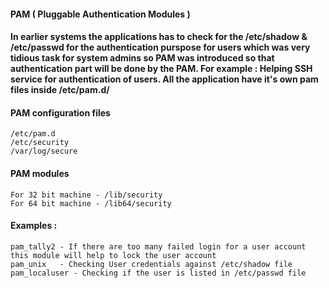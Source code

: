 #### PAM ( Pluggable Authentication Modules )

#### In earlier systems the applications has to check for the /etc/shadow & /etc/passwd for the authentication purspose for users which was very tidious task for system admins so PAM was introduced so that authentication part will be done by the PAM. For example : Helping SSH service for authentication of users. All the application have it's own pam files inside /etc/pam.d/


#### PAM configuration files

```
/etc/pam.d
/etc/security
/var/log/secure
```

#### PAM modules 

```
For 32 bit machine - /lib/security
For 64 bit machine - /lib64/security
```


#### Examples :

```
pam_tally2 - If there are too many failed login for a user account this module will help to lock the user account
pam_unix   - Checking User credentials against /etc/shadow file
pam_localuser - Checking if the user is listed in /etc/passwd file
```




